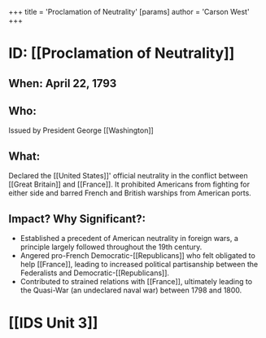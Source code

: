 +++
 title = 'Proclamation of Neutrality'
[params]
	author = 'Carson West'
+++
# ID: [[Proclamation of Neutrality]] 
## When: April 22, 1793
## Who: 
Issued by President George [[Washington]] 
## What:
Declared the [[United States]]' official neutrality in the conflict between [[Great Britain]] and [[France]].  It prohibited Americans from fighting for either side and barred French and British warships from American ports.
## Impact? Why Significant?: 
- Established a precedent of American neutrality in foreign wars, a principle largely followed throughout the 19th century. 
-  Angered pro-French Democratic-[[Republicans]] who felt obligated to help [[France]], leading to increased political partisanship between the Federalists and Democratic-[[Republicans]].
-  Contributed to strained relations with [[France]], ultimately leading to the Quasi-War (an undeclared naval war) between 1798 and 1800. 

# [[IDS Unit 3]]